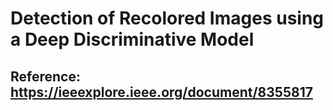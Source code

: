 # Detection of Recolored Images using a Deep Discriminative Model



## Reference: https://ieeexplore.ieee.org/document/8355817
